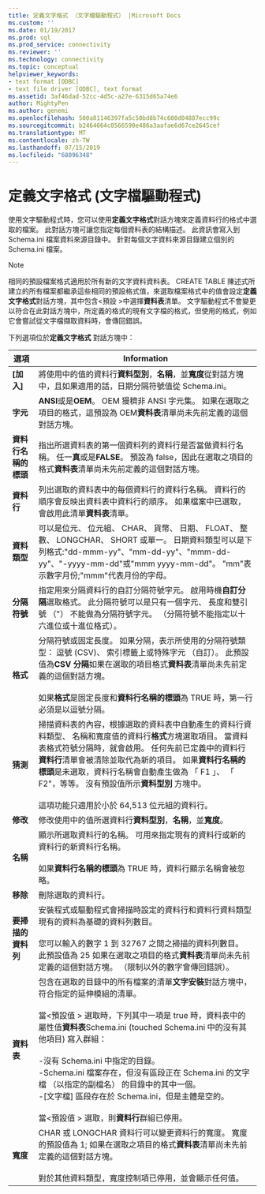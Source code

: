 ```yaml
---
title: 定義文字格式 （文字檔驅動程式） |Microsoft Docs
ms.custom: ''
ms.date: 01/19/2017
ms.prod: sql
ms.prod_service: connectivity
ms.reviewer: ''
ms.technology: connectivity
ms.topic: conceptual
helpviewer_keywords:
- text format [ODBC]
- text file driver [ODBC], text format
ms.assetid: 3af46dad-52cc-4d5c-a27e-6315d65a74e6
author: MightyPen
ms.author: genemi
ms.openlocfilehash: 500a81146397fa5c50bd8b74c600d04887ecc99c
ms.sourcegitcommit: b2464064c0566590e486a3aafae6d67ce2645cef
ms.translationtype: MT
ms.contentlocale: zh-TW
ms.lasthandoff: 07/15/2019
ms.locfileid: "68096348"
---
```

# <a name="defining-text-format-text-file-driver"></a>定義文字格式 (文字檔驅動程式)
使用文字驅動程式時，您可以使用**定義文字格式**對話方塊來定義資料行的格式中選取的檔案。 此對話方塊可讓您指定每個資料表的結構描述。 此資訊會寫入到 Schema.ini 檔案資料來源目錄中。 針對每個文字資料來源目錄建立個別的 Schema.ini 檔案。  
  
> [!NOTE]  
>  相同的預設檔案格式適用於所有新的文字資料資料表。 CREATE TABLE 陳述式所建立的所有檔案都繼承這些相同的預設格式值，來選取檔案格式中的值會設定**定義文字格式**對話方塊，其中包含\<預設 >中選擇**資料表**清單。 文字驅動程式不會變更以符合在此對話方塊中，所定義的格式的現有文字檔的格式，但使用的格式，例如它會嘗試從文字檔擷取資料時，會傳回錯誤。  
  
 下列選項位於**定義文字格式** 對話方塊中：  
  
|選項|Information|  
|------------|-----------------|  
|**[加入]**|將使用中的值的資料行**資料型別**，**名稱**，並**寬度**從對話方塊中，且如果適用的話，日期分隔符號值從 Schema.ini。|  
|**字元**|**ANSI**或是**OEM**。 OEM 獌穧非 ANSI 字元集。 如果在選取之項目的格式，這預設為 OEM**資料表**清單尚未先前定義的這個對話方塊。|  
|**資料行名稱的標頭**|指出所選資料表的第一個資料列的資料行是否當做資料行名稱。 任一**真**或是**FALSE**。 預設為 false，因此在選取之項目的格式**資料表**清單尚未先前定義的這個對話方塊。|  
|**資料行**|列出選取的資料表中的每個資料行的資料行名稱。 資料行的順序會反映出資料表中資料行的順序。 如果檔案中已選取，會啟用此清單**資料表**清單。|  
|**資料類型**|可以是位元、 位元組、 CHAR、 貨幣、 日期、 FLOAT、 整數、 LONGCHAR、 SHORT 或單一。 日期資料類型可以是下列格式:"dd-mmm-yy"、"mm-dd-yy"、"mmm-dd-yy"、"-yyyy-mm-dd"或"mmm yyyy-mm-dd"。 "mm"表示數字月份;"mmm"代表月份的字母。|  
|**分隔符號**|指定用來分隔資料行的自訂分隔符號字元。 啟用時機**自訂分隔**選取格式。 此分隔符號可以是只有一個字元、 長度和雙引號 （"） 不能做為分隔符號字元。 （分隔符號不能指定以十六進位或十進位格式）。|  
|**格式**|分隔符號或固定長度。 如果分隔，表示所使用的分隔符號類型： 逗號 (CSV)、 索引標籤上或特殊字元 （自訂）。 此預設值為**CSV 分隔**如果在選取的項目格式**資料表**清單尚未先前定義的這個對話方塊。<br /><br /> 如果**格式**是固定長度和**資料行名稱的標頭**為 TRUE 時，第一行必須是以逗號分隔。|  
|**猜測**|掃描資料表的內容，根據選取的資料表中自動產生的資料行資料類型、 名稱和寬度值的資料行**格式**方塊選取項目。 當資料表格式符號分隔時，就會啟用。 任何先前已定義中的資料行**資料行**清單會被清除並取代為新的項目。 如果**資料行名稱的標頭**是未選取，資料行名稱會自動產生做為 「 F1 」、 「 F2"，等等。 沒有預設值所示**資料型別** 方塊中。<br /><br /> 這項功能只適用於小於 64,513 位元組的資料行。|  
|**修改**|修改使用中的值所選資料行**資料型別**，**名稱**，並**寬度**。|  
|**名稱**|顯示所選取資料行的名稱。 可用來指定現有的資料行或新的資料行的新資料行名稱。<br /><br /> 如果**資料行名稱的標頭**為 TRUE 時，資料行顯示名稱會被忽略。|  
|**移除**|刪除選取的資料行。|  
|**要掃描的資料列**|安裝程式或驅動程式會掃描時設定的資料行和資料行資料類型現有的資料為基礎的資料列數目。<br /><br /> 您可以輸入的數字 1 到 32767 之間之掃描的資料列數目。 此預設值為 25 如果在選取之項目的格式**資料表**清單尚未先前定義的這個對話方塊。 （限制以外的數字會傳回錯誤）。|  
|**資料表**|包含在選取的目錄中的所有檔案的清單**文字安裝**對話方塊中，符合指定的延伸模組的清單。<br /><br /> 當\<預設值 > 選取時，下列其中一項是 true 時，資料表中的屬性值**資料表**Schema.ini (touched Schema.ini 中的沒有其他項目) 寫入群組：<br /><br /> -沒有 Schema.ini 中指定的目錄。<br />-Schema.ini 檔案存在，但沒有區段正在 Schema.ini 的文字檔 （以指定的副檔名） 的目錄中的其中一個。<br />-[文字檔] 區段存在於 Schema.ini，但是主體是空的。<br /><br /> 當\<預設值 > 選取，則**資料行**群組已停用。|  
|**寬度**|CHAR 或 LONGCHAR 資料行可以變更資料行的寬度。 寬度的預設值為 1; 如果在選取之項目的格式**資料表**清單尚未先前定義的這個對話方塊。<br /><br /> 對於其他資料類型，寬度控制項已停用，並會顯示任何值。|
